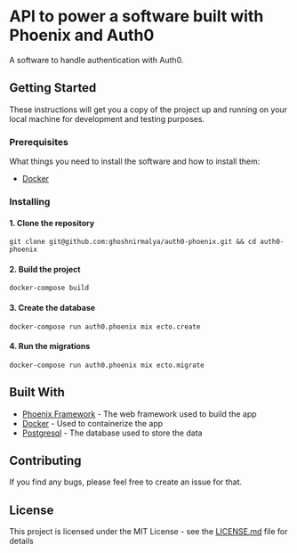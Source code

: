 # API to power a software built with Phoenix and Auth0

A software to handle authentication with Auth0.

## Getting Started

These instructions will get you a copy of the project up and running on your local machine for development and testing purposes.

### Prerequisites

What things you need to install the software and how to install them:

- [Docker](https://docs.docker.com/)

### Installing

#### 1. Clone the repository

```
git clone git@github.com:ghoshnirmalya/auth0-phoenix.git && cd auth0-phoenix
```

#### 2. Build the project

```
docker-compose build
```

#### 3. Create the database

```
docker-compose run auth0.phoenix mix ecto.create
```

#### 4. Run the migrations

```
docker-compose run auth0.phoenix mix ecto.migrate
```

## Built With

- [Phoenix Framework](https://phoenixframework.org/) - The web framework used to build the app
- [Docker](https://www.docker.com/) - Used to containerize the app
- [Postgresql](https://www.postgresql.org/) - The database used to store the data

## Contributing

If you find any bugs, please feel free to create an issue for that.

## License

This project is licensed under the MIT License - see the [LICENSE.md](LICENSE.md) file for details
